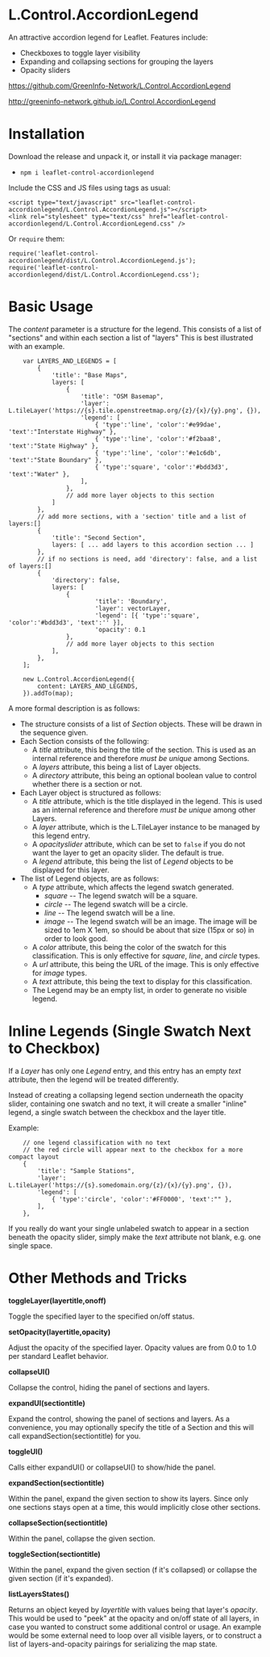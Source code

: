 # L.Control.AccordionLegend

An attractive accordion legend for Leaflet. Features include:
* Checkboxes to toggle layer visibility
* Expanding and collapsing sections for grouping the layers
* Opacity sliders

https://github.com/GreenInfo-Network/L.Control.AccordionLegend

http://greeninfo-network.github.io/L.Control.AccordionLegend


# Installation

Download the release and unpack it, or install it via package manager:
* `npm i leaflet-control-accordionlegend`

Include the CSS and JS files using tags as usual:
```
<script type="text/javascript" src="leaflet-control-accordionlegend/L.Control.AccordionLegend.js"></script>
<link rel="stylesheet" type="text/css" href="leaflet-control-accordionlegend/L.Control.AccordionLegend.css" />
```

Or `require` them:
```
require('leaflet-control-accordionlegend/dist/L.Control.AccordionLegend.js');
require('leaflet-control-accordionlegend/dist/L.Control.AccordionLegend.css');
```


# Basic Usage

The *content* parameter is a structure for the legend. This consists of a list of "sections" and within each section a list of "layers" This is best illustrated with an example.

```
    var LAYERS_AND_LEGENDS = [
        {
            'title': "Base Maps",
            layers: [
                {
                    'title': "OSM Basemap",
                    'layer': L.tileLayer('https://{s}.tile.openstreetmap.org/{z}/{x}/{y}.png', {}),
                    'legend': [
                        { 'type':'line', 'color':'#e99dae', 'text':"Interstate Highway" },
                        { 'type':'line', 'color':'#f2baa8', 'text':"State Highway" },
                        { 'type':'line', 'color':'#e1c6db', 'text':"State Boundary" },
                        { 'type':'square', 'color':'#bdd3d3', 'text':"Water" },
                    ],
                },
                // add more layer objects to this section
            ]
        },
        // add more sections, with a 'section' title and a list of layers:[]
        {
            'title': "Second Section",
            layers: [ ... add layers to this accordion section ... ]
        },
        // if no sections is need, add 'directory': false, and a list of layers:[]
        {
            'directory': false,
            layers: [
                {
                        'title': 'Boundary',
                        'layer': vectorLayer,
                        'legend': [{ 'type':'square', 'color':'#bdd3d3', 'text':'' }],
                        'opacity': 0.1
                },
                // add more layer objects to this section
            ],
        },
    ];

    new L.Control.AccordionLegend({
        content: LAYERS_AND_LEGENDS,
    }).addTo(map);
```

A more formal description is as follows:
* The structure consists of a list of *Section* objects. These will be drawn in the sequence given.
* Each Section consists of the following:
    * A *title* attribute, this being the title of the section. This is used as an internal reference and therefore *must be unique* among Sections.
    * A *layers* attribute, this being a list of Layer objects.
    * A *directory* attribute, this being an optional boolean value to control whether there is a section or not.
* Each Layer object is structured as follows:
    * A *title* attribute, which is the title displayed in the legend. This is used as an internal reference and therefore *must be unique* among other Layers.
    * A *layer* attribute, which is the L.TileLayer instance to be managed by this legend entry.
    * A *opacityslider* attribute, which can be set to `false` if you do not want the layer to get an opacity slider. The default is true.
    * A *legend* attribute, this being the list of *Legend* objects to be displayed for this layer.
* The list of Legend objects, are as follows:
    * A *type* attribute, which affects the legend swatch generated.
        * *square* -- The legend swatch will be a square.
        * *circle* -- The legend swatch will be a circle.
        * *line* -- The legend swatch will be a line.
        * *image* -- The legend swatch will be an image. The image will be sized to 1em X 1em, so should be about that size (15px or so) in order to look good.
    * A *color* attribute, this being the color of the swatch for this classification. This is only effective for *square*, *line*, and *circle* types.
    * A *url* attribute, this being the URL of the image. This is only effective for *image* types.
    * A *text* attribute, this being the text to display for this classification.
    * The Legend may be an empty list, in order to generate no visible legend.



# Inline Legends (Single Swatch Next to Checkbox)

If a *Layer* has only one *Legend* entry, and this entry has an empty *text* attribute, then the legend will be treated differently.

Instead of creating a collapsing legend section underneath the opacity slider, containing one swatch and no text, it will create a smaller "inline" legend, a single swatch between the checkbox and the layer title.

Example:
```
    // one legend classification with no text
    // the red circle will appear next to the checkbox for a more compact layout
    {
        'title': "Sample Stations",
        'layer': L.tileLayer('https://{s}.somedomain.org/{z}/{x}/{y}.png', {}),
        'legend': [
            { 'type':'circle', 'color':'#FF0000', 'text':"" },
        ],
    },
```

If you really do want your single unlabeled swatch to appear in a section beneath the opacity slider, simply make the *text* attribute not blank, e.g. one single space.



# Other Methods and Tricks

**toggleLayer(layertitle,onoff)**

Toggle the specified layer to the specified on/off status.

**setOpacity(layertitle,opacity)**

Adjust the opacity of the specified layer. Opacity values are from 0.0 to 1.0 per standard Leaflet behavior.

**collapseUI()**

Collapse the control, hiding the panel of sections and layers.

**expandUI(sectiontitle)**

Expand the control, showing the panel of sections and layers. As a convenience, you may optionally specify the title of a Section and this will call expandSection(sectiontitle) for you.

**toggleUI()**

Calls either expandUI() or collapseUI() to show/hide the panel.

**expandSection(sectiontitle)**

Within the panel, expand the given section to show its layers. Since only one sections stays open at a time, this would implicitly close other sections.

**collapseSection(sectiontitle)**

Within the panel, collapse the given section.

**toggleSection(sectiontitle)**

Within the panel, expand the given section (f it's collapsed) or collapse the given section (if it's expanded).

**listLayersStates()**

Returns an object keyed by *layertitle* with values being that layer's *opacity*. This would be used to "peek" at the opacity and on/off state of all layers, in case you wanted to construct some additional control or usage. An example would be some external need to loop over all visible layers, or to construct a list of layers-and-opacity pairings for serializing the map state.
